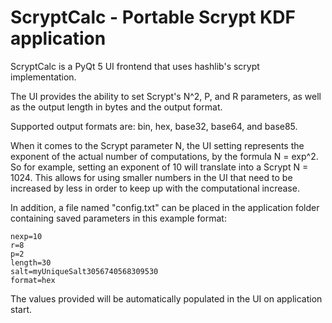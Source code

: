 # ScryptCalc - Portable Scrypt KDF application

ScryptCalc is a PyQt 5 UI frontend that uses hashlib's scrypt implementation.

The UI provides the ability to set Scrypt's N^2, P, and R parameters, as well as the output length in bytes and the output format.

Supported output formats are: bin, hex, base32, base64, and base85.

When it comes to the Scrypt parameter N, the UI setting represents the exponent of the actual number of computations, by the formula N = exp^2. So for example, setting an exponent of 10 will translate into a Scrypt N = 1024. This allows for using smaller numbers in the UI that need to be increased by less in order to keep up with the computational increase.

In addition, a file named "config.txt" can be placed in the application folder containing saved parameters in this example format:

```
nexp=10
r=8
p=2
length=30
salt=myUniqueSalt3056740568309530
format=hex
```

The values provided will be automatically populated in the UI on application start.
